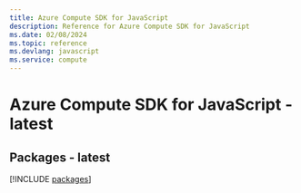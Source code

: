```yaml
---
title: Azure Compute SDK for JavaScript
description: Reference for Azure Compute SDK for JavaScript
ms.date: 02/08/2024
ms.topic: reference
ms.devlang: javascript
ms.service: compute
---
```

# Azure Compute SDK for JavaScript - latest
## Packages - latest
[!INCLUDE [packages](compute-index.md)]